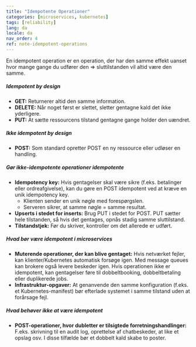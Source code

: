 ```yaml
---
title: "Idempotente Operationer"
categories: [microservices, kubernetes]
tags: [reliability]
lang: da
locale: da
nav_order: 4
ref: note-idempotent-operations
---
```

En idempotent operation er en operation, der har den samme effekt uanset hvor mange gange du udfører den ⇒ sluttilstanden vil altid være den samme.  

##### Idempotent by design
- **GET:** Returnerer altid den samme information.  
- **DELETE:** Når noget først er slettet, sletter gentagne kald det ikke yderligere.  
- **PUT:** At sætte ressourcens tilstand gentagne gange holder den uændret.  

##### Ikke idempotent by design
- **POST:** Som standard opretter POST en ny ressource eller udløser en handling.  

##### Gør ikke-idempotente operationer idempotente
- **Idempotency key:** Hvis gentagelser skal være sikre (f.eks. betalinger eller ordreafgivelse), kan du gøre en POST idempotent ved at kræve en unik idempotency key.  
    - Klienten sender en unik nøgle med forespørgslen.  
    - Serveren sikrer, at samme nøgle = samme resultat.  
- **Upserts i stedet for inserts:** Brug PUT i stedet for POST. PUT sætter hele tilstanden, så hvis det gentages, opnås stadig samme sluttilstand.  
- **Tilstandstjek:** Før du skriver, kontroller om det allerede er udført.  

##### Hvad bør være idempotent i microservices
- **Muterende operationer, der kan blive gentaget:** Hvis netværket fejler, kan klienter/Kubernetes automatisk forsøge igen. Med message queues kan brokere også levere beskeder igen. Hvis operationen ikke er idempotent, kan gentagelser føre til dobbeltbooking, dobbeltbetaling eller duplikerede jobs.  
- **Infrastruktur-opgaver:** At genanvende den samme konfiguration (f.eks. et Kubernetes-manifest) bør efterlade systemet i samme tilstand uden at forårsage fejl.  

##### Hvad behøver ikke at være idempotent
- **POST-operationer, hvor dubletter er tilsigtede forretningshandlinger:** F.eks. skrivning til en audit log, oprettelse af chatbeskeder, at like et opslag osv. I disse tilfælde bør et dobbelt kald skabe to poster.  
